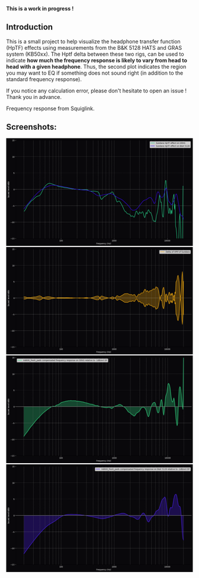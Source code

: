 **This is a work in progress !** 

## Introduction
This is a small project to help visualize the headphone transfer function (HpTF) effects using measurements from the B&K 5128 HATS and GRAS system (KB50xx).
The Hptf delta between these two rigs, can be used to indicate **how much the frequency response is likely to vary from head to head with a given headphone**. Thus, the second plot indicates the region you may want to EQ if something does not sound right (in addition to the standard frequency response).  

If you notice any calculation error, please don't hesitate to open an issue ! Thank you in advance.  

Frequency response from Squiglink.

## Screenshots:
  <img src="img/sundara_hptf.png" alt="Sundara HpTF on GRAS and B&K5128"/>
  <img src="img/sundara_delta_hptf.png" alt="Dela of both HpTF"/>
  <img src="img/sundara_gras_fr.png" alt="Frequency response of Sundara on GRAS"/>
  <img src="img/sundara_5128_fr.png" alt="Frequency response of Sundara on B&K 5128"/>